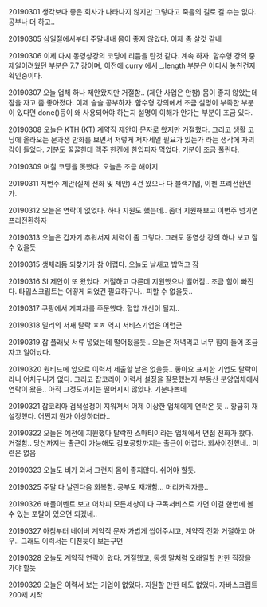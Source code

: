 20190301 생각보다 좋은 회사가 나타나지 않지만 그렇다고 죽음의 길로 갈 수는 없다. 공부나 더 하고..  

20190305 삼일절에서부터 주말내내 몸이 좋지 않았다. 이제 좀 살것 같네

20190306 이제 다시 동영상강의 코딩에 리듬을 탄것 같다. 계속 하자.
함수형 강의 중 제일어려웠던 부분은 7.7 강이며, 이전에 curry 에서 _.length 부분은 어디서 놓친건지 확인중이다.

20190307 오늘 업체 하나 제안왔지만 거절함.. (제안 사업은 안함) 몸이 좋지 않았는데 잠을 자고 좀 좋아졌다. 이제 슬슬 공부하자. 함수형 강의에서 조금 설명이 부족한 부분이 있다면 
done()등이 왜 사용되어야 하는지 설명이 이해가 안가는 부분이 조금 있다. 

20190308 오늘은 KTH (KT) 계약직 제안이 문자로 왔지만 거절했다. 그리고 생활 코딩에 올라오는 문과생 만화를 보면서 저렇게 저자세일 필요가 있는가 라는 생각에 자괴감이 들었다. 기분도 꿀꿀한데 맥주 한캔에 한입피자 먹었다. 기분이 조금 풀린다.

20190309 며칠 코딩을 못했다. 오늘은 조금 해야지

20190311 저번주 제안(실제 전화 및 제안) 4건 왔으나 다 블랙기업, 이젠 프리전환인가.

20190312 오늘은 연락이 없었다. 하나 지원도 했는데.. 좀더 지원해보고 이번주 넘기면 프리전환하자  

20190313 오늘은 갑자기 추워서져 체력이 좀 그렇다. 그래도 동영상 강의 하나 보고 잘 수 있을듯

20190315 생체리듬 되찾기가 참 어렵다. 오늘도 날새고 밥먹고 잠

20190316 SI 제안이 또 왔었다. 거절하고 다른데 지원했으나 떨어짐.. 조금 힘이 빠진다. 타입스크립트는 어떻게 되었건 필요하구나.. 피할 수 없을듯.. 

20190317 쿠팡에서 게피차를 주문했다. 혈압 개선이 될지.. 

20190318 밀리의 서재 탈락 ㅎㅎ 역시 서비스기업은 어렵군

20190319 잡 플래닛 서류 넣었는데 떨어졌을듯.. 오늘은 저녁먹고 너무 힘이 들어 조금자고 일어났다.

20190320 원티드에 앞으로 이력서 제출할 날은 없을듯.. 좋아요 표시한 기업도 탈락이라니 어처구니가 없다. 그리고 잡코리아 이력서 설정을 잘못했는지 부동산 분양업체에서 연락이 왔음..
아직 그정도까지는 떨어지지 않았다. 기분나쁘네

20190321 잡코리아 검색설정이 지워져서 어제 이상한 업체에게 연락온 듯 .. 황급히 재설정했다. 
어쩐지 뭔가 이상하더라.. 

20190322 오늘은 예전에 지원했다 탈락한 스마티이라는 업체에서 면접 전화가 왔다. 거절함.. 당산까지는 출근이 가능해도 김포공항까지는 출근이 어렵다. 회사이전했네.. 미련은 없음 

20190323 오늘도 비가 와서 그런지 몸이 좋지않다. 쉬어야 할듯.

20190325 주말 다 날린다음 회복함. 공부도 재개함... 머리카락자름.. 

20190326 애플이벤트 보고 어차피 모든세상이 다 구독서비스로 가면 이걸 한번에 볼 수 있는 포탈이 있으면 되겠네..

20190327 아침부터 네이버 계약직 문자 가볍게 씹어주시고, 계약직 전화 거절하고 아우.. 그래도 이력서는 미친듯이 보는구먼

20190328 오늘도 계약직 연락이 왔다. 거절했고, 동생 말처럼 오래일할 만한 직장을 가야 할듯

20190329 오늘은 이력서 보는 기업이 없었다. 지원할 만한 데도 없었다. 자바스크립트 200제 시작

